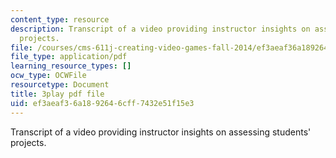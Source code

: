```yaml
---
content_type: resource
description: Transcript of a video providing instructor insights on assessing students'
  projects.
file: /courses/cms-611j-creating-video-games-fall-2014/ef3aeaf36a1892646cff7432e51f15e3_HpeJ1h0V1RE.pdf
file_type: application/pdf
learning_resource_types: []
ocw_type: OCWFile
resourcetype: Document
title: 3play pdf file
uid: ef3aeaf3-6a18-9264-6cff-7432e51f15e3
---
```

Transcript of a video providing instructor insights on assessing students' projects.